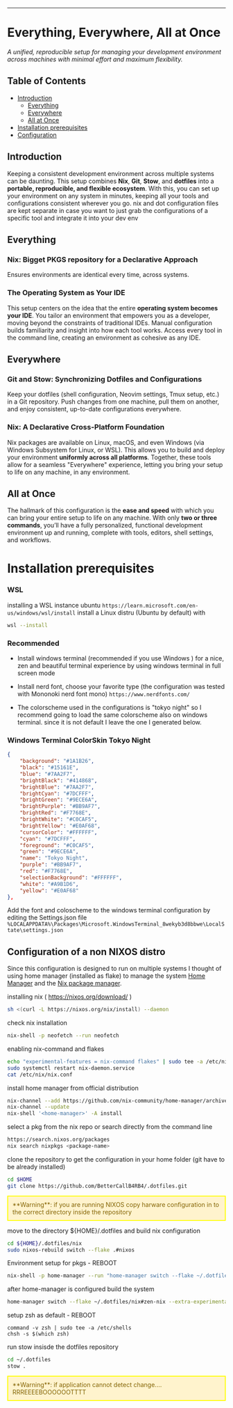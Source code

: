 
---

# Everything, Everywhere, All at Once

*A unified, reproducible setup for managing your development environment across machines with minimal effort and maximum flexibility.*

## Table of Contents
- [Introduction](#introduction)
    - [Everything](#everything)
    - [Everywhere](#everywhere)
    - [All at Once](#all-at-once)
- [Installation prerequisites](#installation-prerequisites)
- [Configuration](#Configuration)

## Introduction

Keeping a consistent development environment across multiple systems can be daunting. This setup combines **Nix**, **Git**, **Stow**, and **dotfiles** into a **portable, reproducible, and flexible ecosystem**. With this, you can set up your environment on any system in minutes, keeping all your tools and configurations consistent wherever you go.
nix and dot configuration files are kept separate in case you want to just grab the configurations of a specific tool and integrate it into your dev env

## Everything

### Nix: Bigget PKGS repository for a Declarative Approach
Ensures environments are identical every time, across systems.

### The Operating System as Your IDE
This setup centers on the idea that the entire **operating system becomes your IDE**. You tailor an environment that empowers you as a developer, moving beyond the constraints of traditional IDEs. Manual configuration builds familiarity and insight into how each tool works. Access every tool in the command line, creating an environment as cohesive as any IDE.

## Everywhere

### Git and Stow: Synchronizing Dotfiles and Configurations
Keep your dotfiles (shell configuration, Neovim settings, Tmux setup, etc.) in a Git repository. Push changes from one machine, pull them on another, and enjoy consistent, up-to-date configurations everywhere.
  

### Nix: A Declarative Cross-Platform Foundation
Nix packages are available on Linux, macOS, and even Windows (via Windows Subsystem for Linux, or WSL). This allows you to build and deploy your environment **uniformly across all platforms**.
Together, these tools allow for a seamless "Everywhere" experience, letting you bring your setup to life on any machine, in any environment.

## All at Once
The hallmark of this configuration is the **ease and speed** with which you can bring your entire setup to life on any machine. With only **two or three commands**, you’ll have a fully personalized, functional development environment up and running, complete with tools, editors, shell settings, and workflows.

# Installation prerequisites

### WSL

installing a WSL instance ubuntu ```https://learn.microsoft.com/en-us/windows/wsl/install```
install a Linux distru (Ubuntu by default) with
```bash
wsl --install
```

### Recommended
* Install windows terminal (recommended if you use Windows ) for a nice, zen and beautiful terminal experience by using windows terminal in full screen mode<br>

* Install nerd font, choose your favorite type (the configuration was tested with Mononoki nerd font mono) ```https://www.nerdfonts.com/```

* The colorscheme used in the configurations is "tokyo night" so I recommend going to load the same colorscheme also on windows terminal. since it is not default I leave the one I generated below.
### Windows Terminal ColorSkin Tokyo Night
```json
{
    "background": "#1A1B26",
    "black": "#15161E",
    "blue": "#7AA2F7",
    "brightBlack": "#414868",
    "brightBlue": "#7AA2F7",
    "brightCyan": "#7DCFFF",
    "brightGreen": "#9ECE6A",
    "brightPurple": "#BB9AF7",
    "brightRed": "#F7768E",
    "brightWhite": "#C0CAF5",
    "brightYellow": "#E0AF68",
    "cursorColor": "#FFFFFF",
    "cyan": "#7DCFFF",
    "foreground": "#C0CAF5",
    "green": "#9ECE6A",
    "name": "Tokyo Night",
    "purple": "#BB9AF7",
    "red": "#F7768E",
    "selectionBackground": "#FFFFFF",
    "white": "#A9B1D6",
    "yellow": "#E0AF68"
},
```

Add the font and coloscheme to the windows terminal configuration by editing the Settings.json file
```%LOCALAPPDATA%\Packages\Microsoft.WindowsTerminal_8wekyb3d8bbwe\LocalState\settings.json```

## Configuration of a non NIXOS distro

Since this configuration is designed to run on multiple systems I thought of using home manager (installed as flake) to manage the system [Home Manager](https://github.com/nix-community/home-manager) and the [Nix package manager](https://nixos.org/nix/).<br> 

installing nix ( https://nixos.org/download/ )
```bash
sh <(curl -L https://nixos.org/nix/install) --daemon
```

check nix installation
```bash
nix-shell -p neofetch --run neofetch
```

enabling nix-command and flakes 
```bash
echo "experimental-features = nix-command flakes" | sudo tee -a /etc/nix/nix.conf
sudo systemctl restart nix-daemon.service
cat /etc/nix/nix.conf
```

install home manager from official distribution
```bash
nix-channel --add https://github.com/nix-community/home-manager/archive/master.tar.gz home-manager
nix-channel --update
nix-shell '<home-manager>' -A install
```

select a pkg from the nix repo or search directly from the command line
```bash
https://search.nixos.org/packages
nix search nixpkgs <package-name>
```

clone the repository to get the configuration in your home folder (git have to be already installed)
```bash
cd $HOME
git clone https://github.com/BetterCallB4RB4/.dotfiles.git
```

<div style="border: 2px solid yellow; background-color: #fff3cd; color: #856404; padding: 10px; margin: 10px 0;">
**Warning**: if you are running NIXOS copy harware configuration in to the correct directory inside the repository
</div>

move to the directory ${HOME}/.dotfiles and build nix configuration 
```bash
cd ${HOME}/.dotfiles/nix
sudo nixos-rebuild switch --flake .#nixos
```

Environment setup for pkgs - REBOOT
```bash
nix-shell -p home-manager --run "home-manager switch --flake ~/.dotfiles/nix#zen-nix --extra-experimental-features 'nix-command flakes' --impure"
```

after home-manager is configured build the system
```bash
home-manager switch --flake ~/.dotfiles/nix#zen-nix --extra-experimental-features "nix-command flakes" --impure
```

setup zsh as default - REBOOT
```
command -v zsh | sudo tee -a /etc/shells
chsh -s $(which zsh)
```

run stow insisde the dotfiles repository
```bash
cd ~/.dotfiles
stow .
```

<div style="border: 2px solid yellow; background-color: #fff3cd; color: #856404; padding: 10px; margin: 10px 0;">
**Warning**: if application cannot detect change.... RRREEEEBOOOOOOTTTT 
</div>






